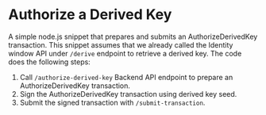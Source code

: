 # Authorize a Derived Key

A simple node.js snippet that prepares and submits an AuthorizeDerivedKey transaction. This snippet assumes that we already called the Identity window API under `/derive` endpoint to retrieve a derived key. The code does the following steps:
1. Call `/authorize-derived-key` Backend API endpoint to prepare an AuthorizeDerivedKey transaction.
2. Sign the AuthorizeDerivedKey transaction using derived key seed.
3. Submit the signed transaction with `/submit-transaction`.